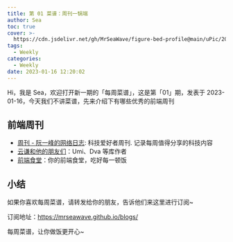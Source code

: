 ```yaml
---
title: 第 01 菜谱：周刊一锅端
author: Sea
toc: true
cover: >-
  https://cdn.jsdelivr.net/gh/MrSeaWave/figure-bed-profile@main/uPic/2023/fjB4xZ_weekly.jpg
tags:
  - Weekly
categories:
  - Weekly
date: 2023-01-16 12:20:02
---
```


Hi，我是 Sea，欢迎打开新一期的「每周菜谱」，这是第「01」期，发表于 2023-01-16，今天我们不讲菜谱，先来介绍下有哪些优秀的前端周刊

<!--more-->

## 前端周刊

- [周刊 - 阮一峰的网络日志](https://www.ruanyifeng.com/blog/weekly/): 科技爱好者周刊. 记录每周值得分享的科技内容
- [云谦和他的朋友们](https://mp.weixin.qq.com/s/NGux3r0P1JJH_z4-vfeksQ)：Umi、Dva 等库作者
- [前端食堂](https://mp.weixin.qq.com/s/86Cz3KUWqutu9J0V4tyabQ)：你的前端食堂，吃好每一顿饭

## 小结

如果你喜欢每周菜谱，请转发给你的朋友，告诉他们来这里进行订阅~

订阅地址：https://mrseawave.github.io/blogs/

每周菜谱，让你做饭更开心~
